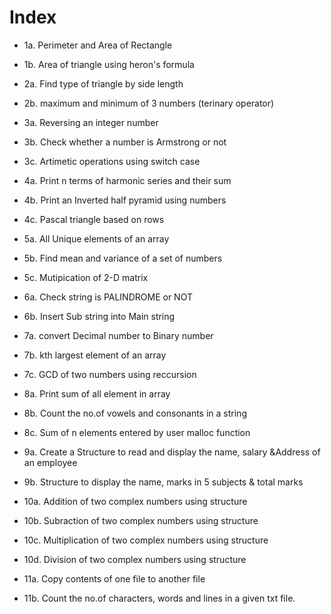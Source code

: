 # Index

- 1a. Perimeter and Area of Rectangle

- 1b. Area of triangle using heron's formula

- 2a. Find type of triangle by side length

- 2b. maximum and minimum of 3 numbers (terinary operator)

- 3a. Reversing an integer number

- 3b. Check whether a number is Armstrong or not

- 3c. Artimetic operations using switch case

- 4a. Print n terms of harmonic series and their sum

- 4b. Print an Inverted half pyramid using numbers

- 4c. Pascal triangle based on rows

- 5a. All Unique elements of an array

- 5b. Find mean and variance of a set of numbers

- 5c. Mutipication of 2-D matrix

- 6a. Check string is PALINDROME or NOT

- 6b. Insert Sub string into Main string

- 7a. convert Decimal number to Binary number

- 7b. kth largest element of an array

- 7c. GCD of two numbers using reccursion

- 8a. Print sum of all element in array

- 8b. Count the no.of vowels and consonants in a string

- 8c. Sum of n elements entered by user malloc function

- 9a. Create a Structure to read and display the name, salary &Address of an employee

- 9b. Structure to display the name, marks in 5 subjects & total marks

- 10a. Addition of two complex numbers using structure

- 10b. Subraction of two complex numbers using structure

- 10c. Multiplication of two complex numbers using structure
- 10d. Division of two complex numbers using structure
- 11a. Copy contents of one file to another file
- 11b. Count the no.of characters, words and lines in a given txt file.
